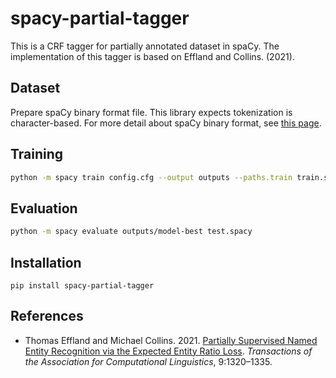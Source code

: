 # spacy-partial-tagger

This is a CRF tagger for partially annotated dataset in spaCy. The implementation of 
this tagger is based on Effland and Collins. (2021).

## Dataset

Prepare spaCy binary format file. This library expects tokenization is character-based.
For more detail about spaCy binary format, see [this page](https://spacy.io/api/data-formats#training).


## Training

```sh
python -m spacy train config.cfg --output outputs --paths.train train.spacy --paths.dev dev.spacy 
```

## Evaluation

```sh
python -m spacy evaluate outputs/model-best test.spacy
```

## Installation

```
pip install spacy-partial-tagger
```

## References

- Thomas Effland and Michael Collins. 2021. [Partially Supervised Named Entity Recognition via the Expected Entity Ratio Loss](https://aclanthology.org/2021.tacl-1.78/). _Transactions of the Association for Computational Linguistics_, 9:1320–1335.
